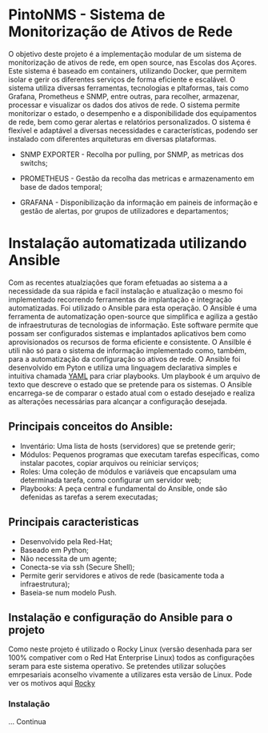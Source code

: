 # PintoNMS - Sistema de Monitorização de Ativos de Rede

O objetivo deste projeto é a implementação modular de um sistema de monitorização de ativos de rede, em open source, nas Escolas dos Açores. Este sistema é baseado em containers, utilizando Docker, que permitem isolar e gerir os diferentes serviços de forma eficiente e escalável. O sistema utiliza diversas ferramentas, tecnologias e pltaformas, tais como Grafana, Prometheus e SNMP, entre outras, para recolher, armazenar, processar e visualizar os dados dos ativos de rede. O sistema permite monitorizar o estado, o desempenho e a disponibilidade dos equipamentos de rede, bem como gerar alertas e relatórios personalizados. O sistema é flexível e adaptável a diversas necessidades e características, podendo ser instalado com diferentes arquiteturas em diversas plataformas.

- SNMP EXPORTER - Recolha por pulling, por SNMP, as metricas dos switchs;

- PROMETHEUS - Gestão da recolha das metricas e armazenamento em base de dados temporal;

- GRAFANA - Disponibilização da informação em paineis de informação e gestão de alertas, por grupos de utilizadores e departamentos;

# Instalação automatizada utilizando Ansible

Com as recentes atualziações que foram efetuadas ao sistema a a necessidade da sua rápida e facil instalação e atualização o mesmo foi implementado recorrendo ferramentas de implantação e integração automatizadas. Foi utilizado o Ansible para esta operação.
O Ansible é uma ferramenta de automatização open-source que simplifica e agiliza a gestão de infraestruturas de tecnologias de informação. Este software permite que possam ser configurados sistemas e implantados aplicativos bem  como aprovisionados os recursos de forma eficiente e consistente.
O Ansilble é utili não só para o sistema de informação implementado como, também, para a automatização da configuração so ativos de rede.
O Ansible foi desenvolvido em Pyton e utiliza uma linguagem declarativa simples e intuitiva chamada [YAML](https://pt.wikipedia.org/wiki/YAML) para criar playbooks. Um playbook é um arquivo de texto que descreve o estado que se pretende para os sistemas. O Ansible encarrega-se de comparar o estado atual com o estado desejado e realiza as alterações necessárias para alcançar a configuração desejada.

## Principais conceitos do Ansible:

- Inventário: Uma lista de hosts (servidores) que se pretende gerir;
- Módulos: Pequenos programas que executam tarefas específicas, como instalar pacotes, copiar arquivos ou reiniciar serviços;
- Roles: Uma coleção de módulos e variáveis que encapsulam uma determinada tarefa, como configurar um servidor web;
- Playbooks: A peça central e fundamental do Ansible, onde são defenidas as tarefas a serem executadas;

## Principais caracteristicas

- Desenvolvido pela Red-Hat;
- Baseado em Python;
- Não necessita de um agente; 
- Conecta-se via ssh (Secure Shell);
- Permite gerir servidores e ativos de rede (basicamente toda a infraestrutura);
- Baseia-se num modelo Push.

## Instalação e configuração do Ansible para o projeto

Como neste projeto é utilizado o Rocky Linux (versão desenhada para ser 100% compativer com o Red Hat Enterprise Linux) todos as configurações seram para este sistema operativo.
Se pretendes utilizar soluções emrpesariais aconselho vivamente a utilizares esta versão de Linux. Pode ver os motivos aqui [Rocky](https://rockylinux.org/pt-PT)

### Instalação


... Continua
